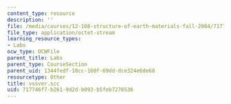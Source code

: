 ```yaml
---
content_type: resource
description: ''
file: /media/courses/12-108-structure-of-earth-materials-fall-2004/717746f7b2619d2db093b5feb7276536_vssver.scc
file_type: application/octet-stream
learning_resource_types:
- Labs
ocw_type: OCWFile
parent_title: Labs
parent_type: CourseSection
parent_uid: 1344fedf-10cc-160f-69dd-dce324e6de68
resourcetype: Other
title: vssver.scc
uid: 717746f7-b261-9d2d-b093-b5feb7276536
---
```

